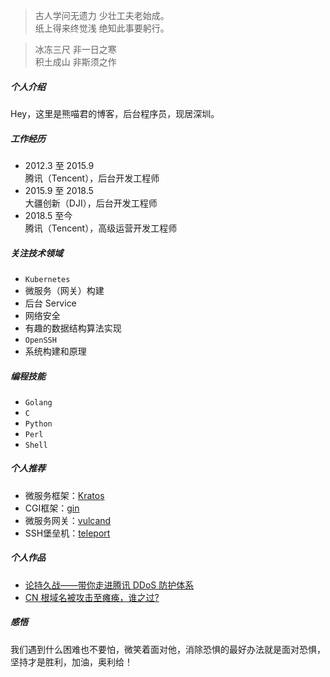 > 古人学问无遗力 少壮工夫老始成。<br>
> 纸上得来终觉浅 绝知此事要躬行。

> 冰冻三尺 非一日之寒 <br>
> 积土成山 非斯须之作

##### 个人介绍
Hey，这里是熊喵君的博客，后台程序员，现居深圳。

##### 工作经历
-   2012.3 至 2015.9<br>
	腾讯（Tencent），后台开发工程师
-   2015.9 至 2018.5<br>
	大疆创新（DJI），后台开发工程师
-   2018.5 至今 <br>
	腾讯（Tencent），高级运营开发工程师

##### 关注技术领域
-   `Kubernetes`
-   微服务（网关）构建
-   后台 Service
-   网络安全
-   有趣的数据结构算法实现
-	`OpenSSH`
-	系统构建和原理

##### 编程技能
-   `Golang`
-   `C`
-   `Python`
-   `Perl`
-   `Shell`

##### 个人推荐
-	微服务框架：[Kratos](https://github.com/go-kratos/kratos)
-	CGI框架：[gin](https://gin-gonic.com)
-	微服务网关：[vulcand](https://github.com/vulcand/vulcand)
-	SSH堡垒机：[teleport](https://github.com/gravitational/teleport)

##### 个人作品
-	[论持久战——带你走进腾讯 DDoS 防护体系](https://security.tencent.com/index.php/blog/msg/71)
-	[CN 根域名被攻击至瘫痪，谁之过?](https://tech.sina.com.cn/zl/post/detail/i/2013-10-05/pid_8435554.htm)

##### 感悟
我们遇到什么困难也不要怕，微笑着面对他，消除恐惧的最好办法就是面对恐惧，坚持才是胜利，加油，奥利给！
